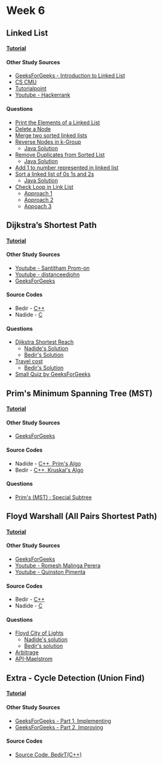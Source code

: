 # Week 6


## Linked List 

#### [Tutorial]()

#### Other Study Sources
- [GeeksForGeeks - Introduction to Linked List](https://www.geeksforgeeks.org/linked-list-set-1-introduction/)
- [CS CMU](https://www.cs.cmu.edu/~adamchik/15-121/lectures/Linked%20Lists/linked%20lists.html)
- [Tutorialpoint](https://www.tutorialspoint.com/data_structures_algorithms/linked_list_algorithms.htm)
- [Youtube - Hackerrank](https://www.youtube.com/watch?v=njTh_OwMljA)

#### Questions
- [Print the Elements of a Linked List](https://www.hackerrank.com/challenges/print-the-elements-of-a-linked-list/problem)
- [Delete a Node](https://www.hackerrank.com/challenges/delete-a-node-from-a-linked-list/problem)
- [Merge two sorted linked lists](https://www.hackerrank.com/challenges/merge-two-sorted-linked-lists/problem)
- [Reverse Nodes in k-Group](https://leetcode.com/problems/reverse-nodes-in-k-group/description/)
  - [Java Solution](https://github.com/rajat123456/General-Competitive-Programming-Questions/blob/master/LeetCode(Reverse%20Nodes%20in%20k-Group).java)
- [Remove Duplicates from Sorted List](https://leetcode.com/problems/remove-duplicates-from-sorted-list/description/)
  - [Java Solution](https://github.com/rajat123456/General-Competitive-Programming-Questions/blob/master/LeetCode(Remove%20Duplicates%20from%20Sorted%20List).java)
- [Add 1 to number represented in linked list](https://github.com/rajat123456/LinkedList-in-Java/blob/master/Add_1_to_number_represented_in_linked_list.java)
- [Sort a linked list of 0s 1s and 2s](https://www.careercup.com/question?id=14578074)
  - [Java Solution](https://github.com/rajat123456/LinkedList-in-Java/blob/master/Sort_a_linked_list_of_0s_1s_and_2s.java)
- [Check Loop in Link List](https://www.hackerrank.com/challenges/detect-whether-a-linked-list-contains-a-cycle/problem)
  - [Approach 1](https://github.com/rajat123456/LinkedList-in-Java/blob/master/CheckLoopInLinkList1.java)
  - [Approach 2](https://github.com/rajat123456/LinkedList-in-Java/blob/master/CheckLoopInLinkList2.java)
  - [Appoach 3](https://github.com/rajat123456/LinkedList-in-Java/blob/master/CheckLoopInLinkList3.java)

## Dijkstra’s Shortest Path

#### [Tutorial]()

#### Other Study Sources
- [Youtube - Santitham Prom-on](https://www.youtube.com/watch?v=WN3Rb9wVYDY)
- [Youtube - distanceedjohn](https://www.youtube.com/watch?v=8Ls1RqHCOPw)
- [GeeksForGeeks](http://www.geeksforgeeks.org/greedy-algorithms-set-6-dijkstras-shortest-path-algorithm/)
 
#### Source Codes
- Bedir - [C++](https://github.com/BedirT/AlgorithmsL/blob/master/Algorithms/Graph/dijkstra.cpp)
- Nadide - [C](https://github.com/nadide/ACM-ICPC/blob/master/codes/graph_Dijkstra.c)

#### Questions
- [Djikstra Shortest Reach](https://www.hackerrank.com/challenges/dijkstrashortreach)
	- [Nadide's Solution](https://github.com/nadide/ACM-ICPC/blob/master/problems/hackerrank/graph/dijkstraShortestPath.c) 
	- [Bedir's Solution](https://github.com/BedirT/AlgorithmsL/blob/master/Problems/HackerRank/Algorithms/Graph%20Theory/Dijkstra_Shortest%20Reach%202.cpp)
- [Travel cost](http://www.spoj.com/problems/TRVCOST/)
	- [Bedir's Solution](https://github.com/BedirT/AlgorithmsL/blob/master/Problems/Curriculum%20Q's/Week%205/TRVCOST%20-%20Travelling%20cost.cpp) 
- [Small Quiz by GeeksForGeeks](http://quiz.geeksforgeeks.org/algorithms/graph-shortest-paths/)



## Prim's Minimum Spanning Tree (MST)

#### [Tutorial](http://nadide.github.io/Minimum-Spanning-Tree-Algo/)

#### Other Study Sources
- [GeeksForGeeks](http://www.geeksforgeeks.org/greedy-algorithms-set-2-kruskals-minimum-spanning-tree-mst/) 

#### Source Codes
- Nadide - [C++, Prim's Algo](https://github.com/nadide/ACM-ICPC/blob/master/codes/graph_primMST2.cpp)
- Bedir - [C++, Kruskal's Algo](https://github.com/BedirT/Algorithms_and_DS/blob/master/Algorithms/Graph/MST%20-%20Kruskal's%20Algo.cpp)

#### Questions
- [Prim's (MST) : Special Subtree](https://www.hackerrank.com/contests/master/challenges/primsmstsub?h_r=internal-search)


## Floyd Warshall (All Pairs Shortest Path)

#### [Tutorial]()

#### Other Study Sources
- [GeeksForGeeks](http://www.geeksforgeeks.org/dynamic-programming-set-16-floyd-warshall-algorithm/)
- [Youtube - Romesh Malinga Perera](https://www.youtube.com/watch?v=9QV6QpyhN0o)
- [Youtube - Quinston Pimenta](https://www.youtube.com/watch?v=K6rI0umX-28)
 
#### Source Codes
- Bedir - [C++](https://github.com/BedirT/Algorithms_and_DS/blob/master/Algorithms/Dynamic/Floyd%20Warshall.cpp)
- Nadide - [C](https://github.com/nadide/ACM-ICPC/blob/master/codes/graph_FloydWarshall.c)

#### Questions
- [Floyd City of Lights](https://www.hackerrank.com/challenges/floyd-city-of-blinding-lights?h_r=internal-search)
	- [Nadide's solution](https://github.com/nadide/ACM-ICPC/blob/master/problems/hackerrank/graph/floydCityOfBlindingLights.c)
	- [Bedir's solution](https://github.com/BedirT/AlgorithmsL/blob/master/Problems/HackerRank/Algorithms/Graph%20Theory/Floyd%20City%20of%20Blinding%20Lights.cpp)
- [Arbitrage](https://uva.onlinejudge.org/index.php?option=onlinejudge&page=show_problem&problem=40)
- [API-Maelstrom](https://uva.onlinejudge.org/index.php?option=onlinejudge&page=show_problem&problem=364)

## Extra - Cycle Detection (Union Find)

#### [Tutorial]()

#### Other Study Sources
- [GeeksForGeeks - Part 1, Implementing](http://www.geeksforgeeks.org/union-find/)
- [GeeksForGeeks - Part 2, Improving](http://www.geeksforgeeks.org/union-find-algorithm-set-2-union-by-rank/)

#### Source Codes
- [Source Code, BedirT(C++)](https://github.com/BedirT/Algorithms_and_DS/blob/master/Algorithms/Graph/Cycle%20Detection%20-%20Union%20Find%20(Improved).cpp)
